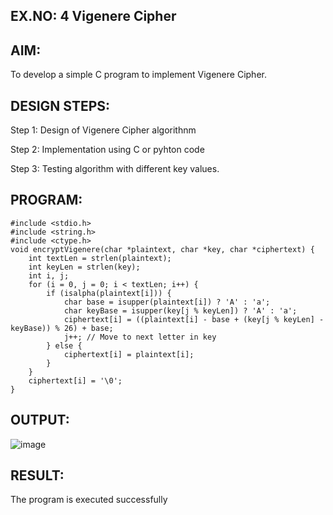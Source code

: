 ## EX.NO: 4 Vigenere Cipher

## AIM:
To develop a simple C program to implement Vigenere Cipher.

## DESIGN STEPS:
Step 1:
Design of Vigenere Cipher algorithnm

Step 2:
Implementation using C or pyhton code

Step 3:
Testing algorithm with different key values. 

## PROGRAM:
```
#include <stdio.h>
#include <string.h>
#include <ctype.h>
void encryptVigenere(char *plaintext, char *key, char *ciphertext) {
    int textLen = strlen(plaintext);
    int keyLen = strlen(key);
    int i, j;
    for (i = 0, j = 0; i < textLen; i++) {
        if (isalpha(plaintext[i])) { 
            char base = isupper(plaintext[i]) ? 'A' : 'a';
            char keyBase = isupper(key[j % keyLen]) ? 'A' : 'a';
            ciphertext[i] = ((plaintext[i] - base + (key[j % keyLen] - keyBase)) % 26) + base;
            j++; // Move to next letter in key
        } else {
            ciphertext[i] = plaintext[i]; 
        }
    }
    ciphertext[i] = '\0'; 
}
```

## OUTPUT:

![image](https://github.com/user-attachments/assets/02811bc2-ff87-4755-9f2b-e426e63d0d29)

## RESULT:
The program is executed successfully




